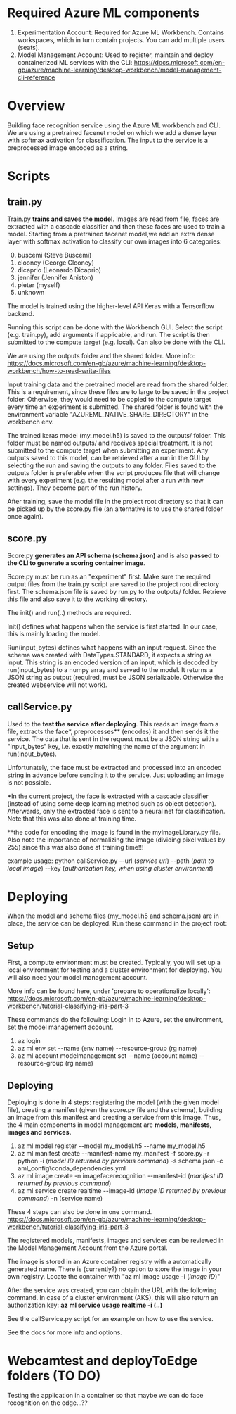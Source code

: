 # Required Azure ML components

1. Experimentation Account: Required for Azure ML Workbench. Contains workspaces, which in turn contain projects. You can add multiple users (seats).
2. Model Management Account: Used to register, maintain and deploy containerized ML services with the CLI: https://docs.microsoft.com/en-gb/azure/machine-learning/desktop-workbench/model-management-cli-reference

# Overview

Building face recognition service using the Azure ML workbench and CLI. We are using a pretrained facenet model on which we add a dense layer with softmax activation for classification. The input to the service is a preprocessed image encoded as a string. 

# Scripts

## train.py

Train.py **trains and saves the model**. Images are read from file, faces are extracted with a cascade classifier and then these faces are used to train a model. Starting from a pretrained facenet model,we add an extra dense layer with softmax activation to classify our own images into 6 categories:

0. buscemi (Steve Buscemi)
1. clooney (George Clooney)
2. dicaprio (Leonardo Dicaprio)
3. jennifer (Jennifer Aniston)
4. pieter (myself)
5. unknown

The model is trained using the higher-level API Keras with a Tensorflow backend.

Running this script can be done with the Workbench GUI. Select the script (e.g. train.py), add arguments if applicable, and run. The script is then submitted to the compute target (e.g. local). Can also be done with the CLI.

We are using the outputs folder and the shared folder. More info:   https://docs.microsoft.com/en-gb/azure/machine-learning/desktop-workbench/how-to-read-write-files

Input training data and the pretrained model are read from the shared folder. This is a requirement, since these files are to large to be saved in the project folder. Otherwise, they would need to be copied to the compute target every time an experiment is submitted. The shared folder is found with the environment variable "AZUREML_NATIVE_SHARE_DIRECTORY" in the workbench env.

The trained keras model (my_model.h5) is saved to the outputs/ folder. This folder must be named outputs/ and receives special treatment. It is not submitted to the compute target when submitting an experiment. Any outputs saved to this model, can be retrieved after a run in the GUI by selecting the run and saving the outputs to any folder. Files saved to the outputs folder is preferable when the script produces file that will change with every experiment (e.g. the resulting model after a run with new settings). They become part of the run history.

After training, save the model file in the project root directory so that it can be picked up by the score.py file (an alternative is to use the shared folder once again).

## score.py

Score.py **generates an API schema (schema.json)** and is also **passed to the CLI to generate a scoring container image**.

Score.py must be run as an "experiment" first. Make sure the required output files from the train.py script are saved to the project root directory first. The schema.json file is saved by run.py to the outputs/ folder. Retrieve this file and also save it to the working directory.

The init() and run(..) methods are required. 

Init() defines what happens when the service is first started. In our case, this is mainly loading the model.

Run(input_bytes) defines what happens with an input request. Since the schema was created with DataTypes.STANDARD, it expects a string as input. This string is an encoded version of an input, which is decoded by run(input_bytes) to a numpy array and served to the model. It returns a JSON string as output (required, must be JSON serializable. Otherwise the created webservice will not work). 

## callService.py

Used to the **test the service after deploying**. This reads an image from a file, extracts the face*, preprocesses** (encodes) it and then sends it the service. The data that is sent in the request must be a JSON string with a "input_bytes" key, i.e. exactly matching the name of the argument in run(input_bytes).

Unfortunately, the face must be extracted and processed into an encoded string in advance before sending it to the service. Just uploading an image is not possible. 

*In the current project, the face is extracted with a cascade classifier (instead of using some deep learning method such as object detection). Afterwards, only the extracted face is sent to a neural net for classification. Note that this was also done at training time.

**the code for encoding the image is found in the myImageLibrary.py file. Also note the importance of normalizing the image (dividing pixel values by 255) since this was also done at training time!!!

example usage: python callService.py --url (*service url*) --path (*path to local image*) --key (*authorization key, when using cluster environment*)

# Deploying

When the model and schema files (my_model.h5 and schema.json) are in place, the service can be deployed. Run these command in the project root:

## Setup 

First, a compute environment must be created. Typically, you will set up a local environment for testing and a cluster environment for deploying. You will also need your model management account.

More info can be found here, under 'prepare to operationalize locally': https://docs.microsoft.com/en-gb/azure/machine-learning/desktop-workbench/tutorial-classifying-iris-part-3

These commands do the following: Login in to Azure, set the environment, set the model management account.

1. az login
2. az ml env set --name (env name) --resource-group (rg name)
3. az ml account modelmanagement set --name (account name) --resource-group (rg name)

## Deploying

Deploying is done in 4 steps: registering the model (with the given model file), creating a manifest (given the score.py file and the schema), building an image from this manifest and creating a service from this image. Thus, the 4 main components in model management are **models, manifests, images and services.**

1. az ml model register --model my_model.h5 --name my_model.h5
2. az ml manifest create --manifest-name my_manifest -f score.py -r python -i (*model ID returned by previous command*) -s schema.json -c aml_config\conda_dependencies.yml 
3. az ml image create -n imagefacerecognition --manifest-id (*manifest ID returned by previous command*)
4. az ml service create realtime --image-id (*Image ID returned by previous command*) -n (service name)

These 4 steps can also be done in one command. https://docs.microsoft.com/en-gb/azure/machine-learning/desktop-workbench/tutorial-classifying-iris-part-3

The registered models, manifests, images and services can be reviewed in the Model Management Account from the Azure portal.

The image is stored in an Azure container registry with a automatically generated name. There is (currently?) no option to store the image in your own registry. Locate the container with "az ml image usage -i (*image ID*)"

After the service was created, you can obtain the URL with the following command. In case of a cluster environment (AKS), this will also return an authorization key: **az ml service usage realtime -i (..)**

See the callService.py script for an example on how to use the service.

See the docs for more info and options.

# Webcamtest and deployToEdge folders (TO DO)

Testing the application in a container so that maybe we can do face recognition on the edge...??





